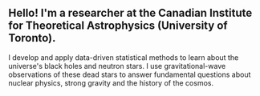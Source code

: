 ## Hello! I'm a researcher at the Canadian Institute for Theoretical Astrophysics (University of Toronto).

I develop and apply data-driven statistical methods to learn about the universe's black holes and neutron stars. I use gravitational-wave observations of these dead stars to answer fundamental questions about nuclear physics, strong gravity and the history of the cosmos.
